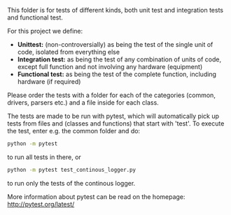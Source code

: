 This folder is for tests of different kinds, both unit test and
integration tests and functional test.

For this project we define:

 * **Unittest:** (non-controversially) as being the test of the single
   unit of code, isolated from everything else
 * **Integration test:** as being the test of any combination of units
   of code, except full function and not involving any hardware
   (equipment)
 * **Functional test:** as being the test of the complete function,
   including hardware (if required)

Please order the tests with a folder for each of the categories (common,
drivers, parsers etc.) and a file inside for each class.

The tests are made to be run with pytest, which will automatically
pick up tests from files and (classes and functions) that start with
'test'. To execute the test, enter e.g. the common folder and do:

```sh
python -m pytest
```
to run all tests in there, or
```sh
python -m pytest test_continous_logger.py
```
to run only the tests of the continous logger.

More information about pytest can be read on the homepage:
http://pytest.org/latest/
